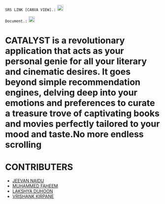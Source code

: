 `SRS LINK [CANVA VIEW].:`
<a href="https://www.canva.com/design/DAF3EqrdRY8/MEJm7r7NL5R74_CzhSd77Q/edit"><img src="https://encrypted-tbn0.gstatic.com/images?q=tbn:ANd9GcS4P2l6M64Weai0P2FsGncFjsrAz8etMlLD8eymvrUyhg&s" height="20" width="20" alt="SRS"></a>


`Document.:`
<a href="https://docs.google.com/document/d/1VBSw1xBcWBIlgyXsuE3OcGmKQlbimAznUnp-RyU3kBs/edit"><img src="https://cdn-icons-png.freepik.com/256/888/888034.png?semt=ais_hybrid" height="20" width="20" alt="SRS"></a>


# CATALYST is a revolutionary application that acts as your personal genie for all your literary and cinematic desires. It goes beyond simple recommendation engines, delving deep into your emotions and preferences to curate a treasure trove of captivating books and movies perfectly tailored to your mood and taste.No more endless scrolling




# CONTRIBUTERS 
 - <a href="https://github.com/Jeevan-04/">JEEVAN NAIDU</a>
 - <a href="https://github.com/faheemmuhammed1133/">MUHAMMED FAHEEM</a>
 - <a href="https://github.com/LakshyaDuhoonISU/">LAKSHYA DUHOON</a>
 - <a href="https://github.com/vrishank1234/">VRISHANK KIRPANE</a>
